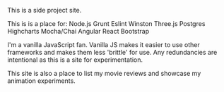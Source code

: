 This is a side project site.

This is is a place for:
Node.js
Grunt
Eslint
Winston
Three.js
Postgres
Highcharts
Mocha/Chai
Angular
React
Bootstrap

I'm a vanilla JavaScript fan. Vanilla JS makes it easier to use other frameworks and makes them less 'brittle' for use.  Any redundancies are intentional as this is a site for experimentation.

This site is also a place to list my movie reviews and showcase my animation experiments.
